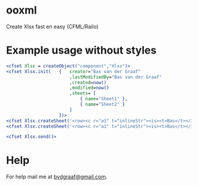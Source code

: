 ooxml
=====

Create Xlsx fast en easy (CFML/Railo)


Example usage without styles
=====
```cfml
<cfset Xlsx = createObject("component","Xlsx")>
<cfset Xlsx.init(	{	creator="Bas van der Graaf"
						,lastModifiedBy="Bas van der Graaf"
						,created=now()
						,modified=now()
						,sheets= [
							{ name="Sheet1" },
							{ name="Sheet2" }
						] 
					})>
<cfset Xlsx.createSheet('<row><c r="a1" t="inlineStr"><is><t>Bas</t></is></c> <c r="b1" t="n"><v>10</v></c></row>',1)>
<cfset Xlsx.createSheet('<row><c r="a1" t="inlineStr"><is><t>Bas</t></is></c> <c r="b1" t="n"><v>10</v></c></row>',2)>

<cfset Xlsx.send()>
```
Help
=====
For help mail me at bvdgraaf@gmail.com.
